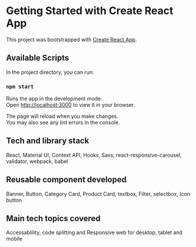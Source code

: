 # Getting Started with Create React App

This project was bootstrapped with [Create React App](https://github.com/facebook/create-react-app).

## Available Scripts

In the project directory, you can run:

### `npm start`

Runs the app in the development mode.\
Open [http://localhost:3000](http://localhost:3000) to view it in your browser.

The page will reload when you make changes.\
You may also see any lint errors in the console.

 ## Tech and library stack
 React, Material UI, Context API, Hooks, Sass, react-responsive-carousel, validator, webpack, babel
 
 ## Reusable component developed
 Banner, Button, Category Card, Product Card, textbox, Filter, selectbox, Icon button
 
 ## Main tech topics covered
 Accessablility, code splitting and Responsive web for desktop, tablet and mobile
